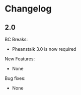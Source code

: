 # Changelog

## 2.0

BC Breaks:

- Pheanstalk 3.0 is now required

New Features:

- None

Bug fixes:

- None
